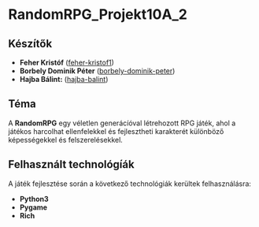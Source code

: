 # RandomRPG_Projekt10A_2

## Készítők

- **Feher Kristóf** ([feher-kristof1](https://github.com/feher-kristof1))
- **Borbely Dominik Péter** ([borbely-dominik-peter](https://github.com/borbely-dominik-peter))
- **Hajba Bálint:** ([hajba-balint](https://github.com/hajba-balint))

## Téma

A **RandomRPG** egy véletlen generácíóval létrehozott RPG játék, ahol a játékos harcolhat ellenfelekkel és fejlesztheti karakterét különböző képességekkel és felszerelésekkel.

## Felhasznált technológíák

A játék fejlesztése során a következő technológiák kerültek felhasználásra:

- **Python3**
- **Pygame**
- **Rich**
